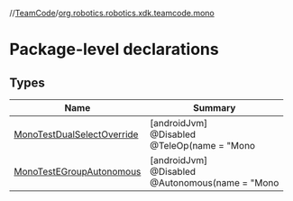 //[TeamCode](../../index.md)/[org.robotics.robotics.xdk.teamcode.mono](index.md)

# Package-level declarations

## Types

| Name | Summary |
|---|---|
| [MonoTestDualSelectOverride](-mono-test-dual-select-override/index.md) | [androidJvm]<br>@Disabled<br>@TeleOp(name = &quot;Mono | Test Select Override&quot;)<br>class [MonoTestDualSelectOverride](-mono-test-dual-select-override/index.md) : LinearOpMode |
| [MonoTestEGroupAutonomous](-mono-test-e-group-autonomous/index.md) | [androidJvm]<br>@Disabled<br>@Autonomous(name = &quot;Mono | Test EGroup Auto Terminate&quot;)<br>class [MonoTestEGroupAutonomous](-mono-test-e-group-autonomous/index.md) : LinearOpMode |
